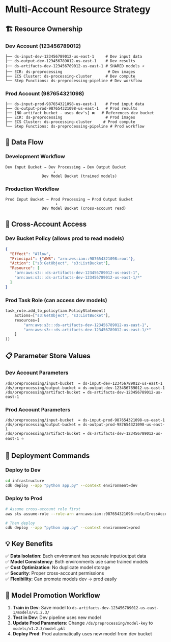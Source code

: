 # Multi-Account Resource Strategy

## 🏗️ Resource Ownership

### **Dev Account (123456789012)**
```
├── ds-input-dev-123456789012-us-east-1     # Dev input data
├── ds-output-dev-123456789012-us-east-1    # Dev results  
├── ds-artifacts-dev-123456789012-us-east-1 # SHARED models ⭐
├── ECR: ds-preprocessing                    # Dev images
├── ECS Cluster: ds-processing-cluster      # Dev compute
└── Step Functions: ds-preprocessing-pipeline # Dev workflow
```

### **Prod Account (987654321098)**  
```
├── ds-input-prod-987654321098-us-east-1    # Prod input data
├── ds-output-prod-987654321098-us-east-1   # Prod results
├── [NO artifact bucket - uses dev's] ❌   # References dev bucket
├── ECR: ds-preprocessing                   # Prod images  
├── ECS Cluster: ds-processing-cluster     # Prod compute
└── Step Functions: ds-preprocessing-pipeline # Prod workflow
```

## 🔄 Data Flow

### **Development Workflow**
```
Dev Input Bucket → Dev Processing → Dev Output Bucket
                     ↓
                Dev Model Bucket (trained models)
```

### **Production Workflow**  
```
Prod Input Bucket → Prod Processing → Prod Output Bucket
                      ↓
                Dev Model Bucket (cross-account read)
```

## 🔐 Cross-Account Access

### **Dev Bucket Policy** (allows prod to read models)
```json
{
  "Effect": "Allow", 
  "Principal": {"AWS": "arn:aws:iam::987654321098:root"},
  "Action": ["s3:GetObject", "s3:ListBucket"],
  "Resource": [
    "arn:aws:s3:::ds-artifacts-dev-123456789012-us-east-1",
    "arn:aws:s3:::ds-artifacts-dev-123456789012-us-east-1/*"
  ]
}
```

### **Prod Task Role** (can access dev models)
```python
task_role.add_to_policy(iam.PolicyStatement(
    actions=["s3:GetObject", "s3:ListBucket"],
    resources=[
        "arn:aws:s3:::ds-artifacts-dev-123456789012-us-east-1",
        "arn:aws:s3:::ds-artifacts-dev-123456789012-us-east-1/*"
    ]
))
```

## 📋 Parameter Store Values

### **Dev Account Parameters**
```
/ds/preprocessing/input-bucket  = ds-input-dev-123456789012-us-east-1
/ds/preprocessing/output-bucket = ds-output-dev-123456789012-us-east-1  
/ds/preprocessing/artifact-bucket = ds-artifacts-dev-123456789012-us-east-1
```

### **Prod Account Parameters**
```
/ds/preprocessing/input-bucket  = ds-input-prod-987654321098-us-east-1
/ds/preprocessing/output-bucket = ds-output-prod-987654321098-us-east-1
/ds/preprocessing/artifact-bucket = ds-artifacts-dev-123456789012-us-east-1 ⭐
```

## 🚀 Deployment Commands

### **Deploy to Dev**
```bash
cd infrastructure
cdk deploy --app "python app.py" --context environment=dev
```

### **Deploy to Prod** 
```bash
# Assume cross-account role first
aws sts assume-role --role-arn arn:aws:iam::987654321098:role/CrossAccountDeployRole --role-session-name prod-deploy

# Then deploy
cdk deploy --app "python app.py" --context environment=prod
```

## 💡 Key Benefits

✅ **Data Isolation**: Each environment has separate input/output data  
✅ **Model Consistency**: Both environments use same trained models  
✅ **Cost Optimization**: No duplicate model storage  
✅ **Security**: Proper cross-account permissions  
✅ **Flexibility**: Can promote models dev → prod easily

## 🔄 Model Promotion Workflow

1. **Train in Dev**: Save model to `ds-artifacts-dev-123456789012-us-east-1/models/v1.2.3/`
2. **Test in Dev**: Dev pipeline uses new model
3. **Update Prod Parameters**: Change `/ds/preprocessing/model-key` to `models/v1.2.3/model.pkl`  
4. **Deploy Prod**: Prod automatically uses new model from dev bucket